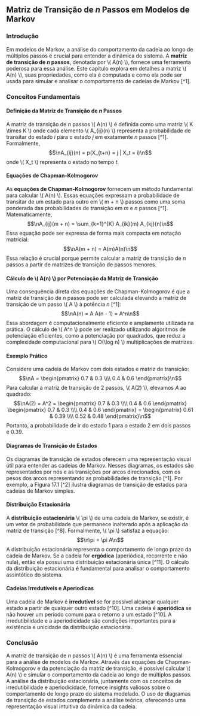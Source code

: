 ## Matriz de Transição de *n* Passos em Modelos de Markov

### Introdução
Em modelos de Markov, a análise do comportamento da cadeia ao longo de múltiplos passos é crucial para entender a dinâmica do sistema. A **matriz de transição de *n* passos**, denotada por \\( A(n) \\), fornece uma ferramenta poderosa para essa análise. Este capítulo explora em detalhes a matriz \\( A(n) \\), suas propriedades, como ela é computada e como ela pode ser usada para simular e analisar o comportamento de cadeias de Markov [^1].

### Conceitos Fundamentais
#### Definição da Matriz de Transição de *n* Passos
A matriz de transição de *n* passos \\( A(n) \\) é definida como uma matriz \\( K \times K \\) onde cada elemento \\( A_{ij}(n) \\) representa a probabilidade de transitar do estado *i* para o estado *j* em exatamente *n* passos [^1]. Formalmente,
$$\nA_{ij}(n) = p(X_{t+n} = j | X_t = i)\n$$
onde \\( X_t \\) representa o estado no tempo *t*.

#### Equações de Chapman-Kolmogorov
As **equações de Chapman-Kolmogorov** fornecem um método fundamental para calcular \\( A(n) \\). Essas equações expressam a probabilidade de transitar de um estado para outro em \\( m + n \\) passos como uma soma ponderada das probabilidades de transição em *m* e *n* passos [^1]. Matematicamente,
$$\nA_{ij}(m + n) = \sum_{k=1}^{K} A_{ik}(m) A_{kj}(n)\n$$
Essa equação pode ser expressa de forma mais compacta em notação matricial:
$$\nA(m + n) = A(m)A(n)\n$$
Essa relação é crucial porque permite calcular a matriz de transição de *n* passos a partir de matrizes de transição de passos menores.

#### Cálculo de \\( A(n) \\) por Potenciação da Matriz de Transição
Uma consequência direta das equações de Chapman-Kolmogorov é que a matriz de transição de *n* passos pode ser calculada elevando a matriz de transição de um passo \\( A \\) à potência *n* [^1]:
$$\nA(n) = A A(n - 1) = A^n\n$$
Essa abordagem é computacionalmente eficiente e amplamente utilizada na prática. O cálculo de \\( A^n \\) pode ser realizado utilizando algoritmos de potenciação eficientes, como a potenciação por quadrados, que reduz a complexidade computacional para \\( O(\log n) \\) multiplicações de matrizes.

#### Exemplo Prático
Considere uma cadeia de Markov com dois estados e matriz de transição:
$$\nA = \begin{pmatrix} 0.7 & 0.3 \\\\ 0.4 & 0.6 \end{pmatrix}\n$$
Para calcular a matriz de transição de 2 passos, \\( A(2) \\), elevamos *A* ao quadrado:
$$\nA(2) = A^2 = \begin{pmatrix} 0.7 & 0.3 \\\\ 0.4 & 0.6 \end{pmatrix} \begin{pmatrix} 0.7 & 0.3 \\\\ 0.4 & 0.6 \end{pmatrix} = \begin{pmatrix} 0.61 & 0.39 \\\\ 0.52 & 0.48 \end{pmatrix}\n$$
Portanto, a probabilidade de ir do estado 1 para o estado 2 em dois passos é 0.39.

#### Diagramas de Transição de Estados
Os diagramas de transição de estados oferecem uma representação visual útil para entender as cadeias de Markov. Nesses diagramas, os estados são representados por nós e as transições por arcos direcionados, com os pesos dos arcos representando as probabilidades de transição [^1]. Por exemplo, a Figura 17.1 [^2] ilustra diagramas de transição de estados para cadeias de Markov simples.

#### Distribuição Estacionária
A **distribuição estacionária** \\( \pi \\) de uma cadeia de Markov, se existir, é um vetor de probabilidade que permanece inalterado após a aplicação da matriz de transição [^8]. Formalmente, \\( \pi \\) satisfaz a equação:
$$\n\pi = \pi A\n$$
A distribuição estacionária representa o comportamento de longo prazo da cadeia de Markov. Se a cadeia for **ergódica** (aperiódica, recorrente e não nula), então ela possui uma distribuição estacionária única [^11]. O cálculo da distribuição estacionária é fundamental para analisar o comportamento assintótico do sistema.

#### Cadeias Irredutíveis e Aperiodicas
Uma cadeia de Markov é **irredutível** se for possível alcançar qualquer estado a partir de qualquer outro estado [^10]. Uma cadeia é **aperiódica** se não houver um período comum para o retorno a um estado [^10]. A irredutibilidade e a aperiodicidade são condições importantes para a existência e unicidade da distribuição estacionária.

### Conclusão
A matriz de transição de *n* passos \\( A(n) \\) é uma ferramenta essencial para a análise de modelos de Markov. Através das equações de Chapman-Kolmogorov e da potenciação da matriz de transição, é possível calcular \\( A(n) \\) e simular o comportamento da cadeia ao longo de múltiplos passos. A análise da distribuição estacionária, juntamente com os conceitos de irredutibilidade e aperiodicidade, fornece insights valiosos sobre o comportamento de longo prazo do sistema modelado. O uso de diagramas de transição de estados complementa a análise teórica, oferecendo uma representação visual intuitiva da dinâmica da cadeia.
<!-- END -->